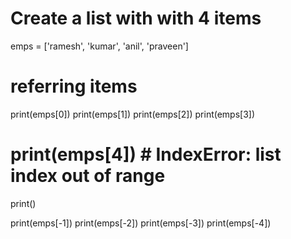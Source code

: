 # Create a list with with 4 items
emps = ['ramesh', 'kumar', 'anil', 'praveen']

# referring items
print(emps[0])
print(emps[1])
print(emps[2])
print(emps[3])
# print(emps[4])  # IndexError: list index out of range
print()

print(emps[-1])
print(emps[-2])
print(emps[-3])
print(emps[-4])
